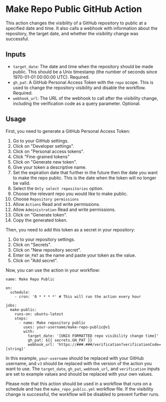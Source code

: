 # Make Repo Public GitHub Action

This action changes the visibility of a GitHub repository to public at a specified date and time. It also calls a webhook with information about the repository, the target date, and whether the visibility change was successful.

## Inputs

- `target_date`: The date and time when the repository should be made public. This should be a Unix timestamp (the number of seconds since 1970-01-01 00:00:00 UTC). Required.
- `gh_pat`: A GitHub Personal Access Token with the `repo` scope. This is used to change the repository visibility and disable the workflow. Required.
- `webhook_url`: The URL of the webhook to call after the visibility change, including the verification code as a query parameter. Optional.

## Usage

First, you need to generate a GitHub Personal Access Token:

1. Go to your GitHub settings.
2. Click on "Developer settings".
3. Click on "Personal access tokens".
4. Click "Fine-grained tokens"
5. Click on "Generate new token".
6. Give your token a descriptive name.
7. Set the expiration date that further in the future then the date you want to make the repo public. This is the date when the token will no longer be valid.
8. Select the `Only select repositories` option.
9. Choose the relevant repo you would like to make public.
10. Choose `Repository permissions`
11. Allow `Actions` Read and write permissions.
12. Allow `Administration` Read and write permissions.
14. Click on "Generate token".
15. Copy the generated token.

Then, you need to add this token as a secret in your repository:

1. Go to your repository settings.
2. Click on "Secrets".
3. Click on "New repository secret".
4. Enter `GH_PAT` as the name and paste your token as the value.
5. Click on "Add secret".

Now, you can use the action in your workflow:
```
name: Make Repo Public

on:
  schedule:
    - cron: '0 * * * *' # This will run the action every hour

jobs:
  make-public:
    runs-on: ubuntu-latest
    steps:
      - name: Make repository public
        uses: your-username/make-repo-public@v1
        with:
          target_date: '[UNIX FORMATTED repo visibility change time]'
          gh_pat: ${{ secrets.GH_PAT }}
          webhook_url: 'https://###.###/verification?verificationCode=[string]'
```

In this example, `your-username` should be replaced with your GitHub username, and `v3` should be replaced with the version of the action you want to use. The `target_date`, `gh_pat`, `webhook_url`, and `verification` inputs are set to example values and should be replaced with your own values.

Please note that this action should be used in a workflow that runs on a schedule and has the `make_repo_public.yml` workflow file. If the visibility change is successful, the workflow will be disabled to prevent further runs.
